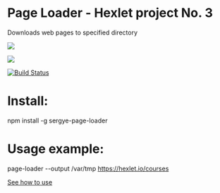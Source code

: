 <h1>Page Loader - Hexlet project No. 3</h1>

Downloads web pages to specified directory

<a href="https://codeclimate.com/github/sergye/project-lvl3-s456/maintainability"><img src="https://api.codeclimate.com/v1/badges/5cb22389dd5f61256383/maintainability" /></a>

<a href="https://codeclimate.com/github/sergye/project-lvl3-s456/test_coverage"><img src="https://api.codeclimate.com/v1/badges/5cb22389dd5f61256383/test_coverage" /></a>

[![Build Status](https://travis-ci.org/sergye/project-lvl3-s456.svg?branch=master)](https://travis-ci.org/sergye/project-lvl3-s456)

<h1>Install:</h1>

npm install -g sergye-page-loader

<h1>Usage example:</h1>

page-loader --output /var/tmp https://hexlet.io/courses

<a href=" https://asciinema.org/a/La5vH3s50awKvl5JJC4ZgIzAn">See how to use</a>